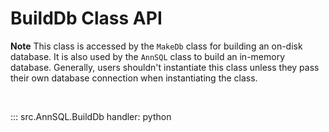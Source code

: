 # BuildDb Class API
**Note** This class is accessed by the `MakeDb` class for building an on-disk database. It is also used by the `AnnSQL` class to build an in-memory database. Generally, users shouldn't instantiate this class unless they pass their own database connection when instantiating the class. 

<br>

::: src.AnnSQL.BuildDb
    handler: python
